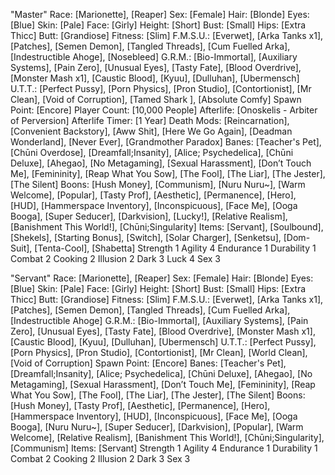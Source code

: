 "Master"
Race: [Marionette], [Reaper]
Sex: [Female]
Hair: [Blonde]
Eyes: [Blue]
Skin: [Pale]
Face: [Girly]
Height: [Short]
Bust: [Small]
Hips: [Extra Thicc]
Butt: [Grandiose]
Fitness: [Slim]
F.M.S.U.: [Everwet], [Arka Tanks x1], [Patches], [Semen Demon], [Tangled Threads], [Cum Fuelled Arka], [Indestructible Ahoge], [Nosebleed]
G.R.M.: [Bio-Immortal], [Auxiliary Systems], [Pain Zero], [Unusual Eyes], [Tasty Fate], [Blood Overdrive], [Monster Mash x1], [Caustic Blood], [Kyuu], [Dulluhan], [Ubermensch]
U.T.T.: [Perfect Pussy], [Porn Physics], [Pron Studio], [Contortionist], [Mr Clean], [Void of Corruption], [Tamed Shark ], [Absolute Comfy]
Spawn Point: [Encore]
Player Count: [10,000 People]
Afterlife: [Onoskelis - Arbiter of Perversion]
Afterlife Timer: [1 Year]
Death Mods: [Reincarnation], [Convenient Backstory], [Aww Shit], [Here We Go Again], [Deadman Wonderland], [Never Ever], [Grandmother Paradox]
Banes: [Teacher's Pet], [Chūni Overdose], [Dreamfall;Insanity], [Alice; Psychedelica], [Chūni Deluxe], [Ahegao], [No Metagaming], [Sexual Harassment], [Don’t Touch Me], [Femininity], [Reap What You Sow], [The Fool], [The Liar], [The Jester], [The Silent]
Boons: [Hush Money], [Communism], [Nuru Nuru~], [Warm Welcome], [Popular], [Tasty Prof], [Aesthetic], [Permanence], [Hero], [HUD], [Hammerspace Inventory], [Inconspicuous], [Face Me], [Ooga Booga], [Super Seducer], [Darkvision], [Lucky!], [Relative Realism], [Banishment This World!], [Chūni;Singularity]
Items: [Servant], [Soulbound], [Shekels], [Starting Bonus], [Switch], [Solar Charger], [Senketsu], [Dom-Suit], [Tenta-Cool], [Shabetta]
Strength 1
Agility 4
Endurance 1
Durability 1
Combat 2
Cooking 2
Illusion 2
Dark 3
Luck 4
Sex 3 



"Servant"
Race: [Marionette], [Reaper]
Sex: [Female]
Hair: [Blonde]
Eyes: [Blue]
Skin: [Pale]
Face: [Girly]
Height: [Short]
Bust: [Small]
Hips: [Extra Thicc]
Butt: [Grandiose]
Fitness: [Slim]
F.M.S.U.: [Everwet], [Arka Tanks x1], [Patches], [Semen Demon], [Tangled Threads], [Cum Fuelled Arka], [Indestructible Ahoge]
G.R.M.: [Bio-Immortal], [Auxiliary Systems], [Pain Zero], [Unusual Eyes], [Tasty Fate], [Blood Overdrive], [Monster Mash x1], [Caustic Blood], [Kyuu], [Dulluhan], [Ubermensch]
U.T.T.: [Perfect Pussy], [Porn Physics], [Pron Studio], [Contortionist], [Mr Clean], [World Clean], [Void of Corruption]
Spawn Point: [Encore]
Banes: [Teacher's Pet], [Dreamfall;Insanity], [Alice; Psychedelica], [Chūni Deluxe], [Ahegao], [No Metagaming], [Sexual Harassment], [Don’t Touch Me], [Femininity], [Reap What You Sow], [The Fool], [The Liar], [The Jester], [The Silent]
Boons: [Hush Money], [Tasty Prof], [Aesthetic], [Permanence], [Hero], [Hammerspace Inventory], [HUD], [Inconspicuous], [Face Me], [Ooga Booga], [Nuru Nuru~], [Super Seducer], [Darkvision], [Popular], [Warm Welcome], [Relative Realism], [Banishment This World!], [Chūni;Singularity], [Communism]
Items: [Servant]
Strength 1
Agility 4
Endurance 1
Durability 1
Combat 2
Cooking 2
Illusion 2
Dark 3
Sex 3